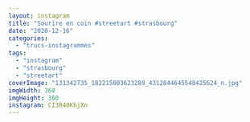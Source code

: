 ```yaml
---
layout: instagram
title: "Sourire en coin #streetart #strasbourg"
date: "2020-12-16"
categories: 
  - "trucs-instagrammes"
tags: 
  - "instagram"
  - "strasbourg"
  - "streetart"
coverImage: "131342735_182215003623289_4312844645548425624_n.jpg"
imgWidth: 360
imgHeight: 360
instagram: CI3R40KhjXn
---
```


